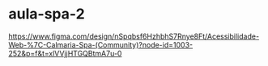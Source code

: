 # aula-spa-2

https://www.figma.com/design/nSpqbsf6HzhbhS7Rnye8Ft/Acessibilidade-Web-%7C-Calmaria-Spa-(Community)?node-id=1003-252&p=f&t=xlVVjjHTGQBtmA7u-0
